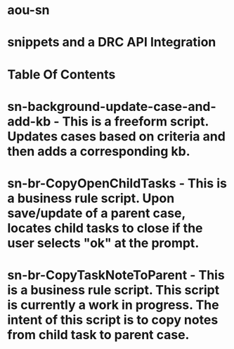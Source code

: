 # aou-sn
# snippets and a DRC API Integration
# Table Of Contents
# sn-background-update-case-and-add-kb - This is a freeform script. Updates cases based on criteria and then adds a corresponding kb.
# sn-br-CopyOpenChildTasks - This is a business rule script. Upon save/update of a parent case, locates child tasks to close if the user selects "ok" at the prompt.
# sn-br-CopyTaskNoteToParent - This is a business rule script. This script is currently a work in progress. The intent of this script is to copy notes from child task to parent case.

